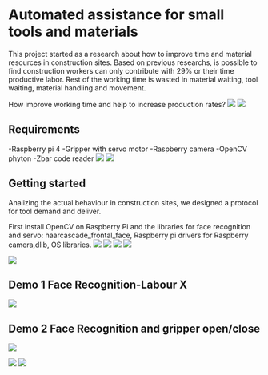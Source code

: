  
 # Automated assistance for small tools and materials 
 
 This project started as a research about how to improve time and material resources in construction sites.
 Based on previous researchs, is possible to find construction workers can only contribute  with 29% or their time productive labor. Rest of the working time
 is wasted in material waiting, tool waiting, material handling and movement.
 
 How improve working time and help to increase production rates?
  ![](git/1.jpg)
   ![](git/2.jpg)
 
 ## Requirements 
 
 -Raspberry pi 4 
 -Gripper with servo motor 
 -Raspberry camera
 -OpenCV phyton 
 -Zbar code reader 
  ![](git/Idea.gif)
  ![](git/4.jpg)
  
 ## Getting started 
 Analizing the actual behaviour in construction sites, we designed a protocol for tool demand and deliver.
 
 
 First install OpenCV on Raspberry Pi and the libraries for face recognition and servo: haarcascade_frontal_face, Raspberry pi drivers for Raspberry camera,dlib, OS libraries.
 ![](git/5.jpg)
 ![](git/14.jpg)
 ![](git/6.jpg)
 ![](git/7.jpg)

 ![](git/8.jpg)
 
  ## Demo 1 Face Recognition-Labour X
 ![](git/Face-Recognition_Test.gif)
  
  
 ## Demo 2 Face Recognition and gripper open/close


 ![](git/Face-Recognition_servo-Test.gif)
 
 ![](git/13.jpg)
 ![](git/12.jpg)

 
 
 
